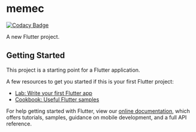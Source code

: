 # memec

[![Codacy Badge](https://api.codacy.com/project/badge/Grade/03a1b5bf8cde46578d3352dbf9dafb3d)](https://app.codacy.com/app/KarimElghamry/memec?utm_source=github.com&utm_medium=referral&utm_content=KarimElghamry/memec&utm_campaign=Badge_Grade_Dashboard)

A new Flutter project.

## Getting Started

This project is a starting point for a Flutter application.

A few resources to get you started if this is your first Flutter project:

- [Lab: Write your first Flutter app](https://flutter.dev/docs/get-started/codelab)
- [Cookbook: Useful Flutter samples](https://flutter.dev/docs/cookbook)

For help getting started with Flutter, view our
[online documentation](https://flutter.dev/docs), which offers tutorials,
samples, guidance on mobile development, and a full API reference.
